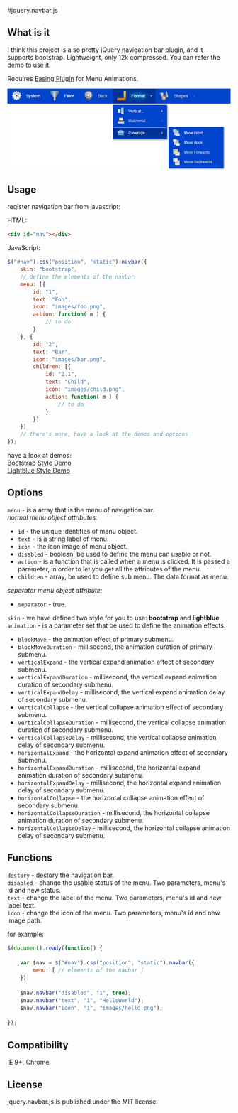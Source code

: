 #jquery.navbar.js

## What is it
I think this project is a so pretty jQuery navigation bar plugin, and it supports bootstrap. Lightweight, only 12k compressed. You can refer the demo to use it.  
  
Requires [Easing Plugin](http://gsgd.co.uk/sandbox/jquery/easing/) for Menu Animations.  
  
![screenshot](./demo/images/screenshot.png "jquery.navbar.js")

## Usage
register navigation bar from javascript:  

HTML:
```html  
<div id="nav"></div>
```
JavaScript:
```js 
$("#nav").css("position", "static").navbar({
    skin: "bootstrap",
    // define the elements of the navbar
    menu: [{
        id: "1",
        text: "Foo",
        icon: "images/foo.png",
        action: function( m ) {
            // to do
        }
    }, {
        id: "2",
        text: "Bar",
        icon: "images/bar.png",
        children: [{
            id: "2.1",
            text: "Child",
            icon: "images/child.png",
            action: function( m ) {
                // to do
            }
        }]
    }]
    // there's more, have a look at the demos and options
});
```  
have a look at demos:  
[Bootstrap Style Demo](https://zhaodabao.github.io/jquery.navbar.js/demo/demo.html)  
[Lightblue Style Demo](https://zhaodabao.github.io/jquery.navbar.js/demo/demo2.html)

## Options
`menu` - is a array that is the menu of navigation bar.  
*normal menu object attributes:*  
  - `id` - the unique identifies of menu object.
  - `text` - is a string label of menu.
  - `icon` - the icon image of menu object.
  - `disabled` - boolean, be used to define the menu can usable or not.
  - `action` - is a function that is called when a menu is clicked. It is passed a parameter, in order to let you get all the attributes of the menu.
  - `children` - array, be used to define sub menu. The data format as menu.  
  
*separator menu object attribute:*  
  - `separator` - true.

`skin` - we have defined two style for you to use: **bootstrap** and **lightblue**.  
`animation` - is a parameter set that be used to define the animation effects:
  - `blockMove` - the animation effect of primary submenu.
  - `blockMoveDuration` - millisecond, the animation duration of primary submenu.
  - `verticalExpand` - the vertical expand animation effect of secondary submenu.
  - `verticalExpandDuration` - millisecond, the vertical expand animation duration of secondary submenu.
  - `verticalExpandDelay` - millisecond, the vertical expand animation delay of secondary submenu.
  - `verticalCollapse` - the vertical collapse animation effect of secondary submenu.
  - `verticalCollapseDuration` - millisecond, the vertical collapse animation duration of secondary submenu.
  - `verticalCollapseDelay` - millisecond, the vertical collapse animation delay of secondary submenu.
  - `horizontalExpand` - the horizontal expand animation effect of secondary submenu.
  - `horizontalExpandDuration` - millisecond, the horizontal expand animation duration of secondary submenu.
  - `horizontalExpandDelay` - millisecond, the horizontal expand animation delay of secondary submenu.
  - `horizontalCollapse` - the horizontal collapse animation effect of secondary submenu.
  - `horizontalCollapseDuration` - millisecond, the horizontal collapse animation duration of secondary submenu.
  - `horizontalCollapseDelay` - millisecond, the horizontal collapse animation delay of secondary submenu.

## Functions
`destory` - destory the navigation bar.  
`disabled` - change the usable status of the menu. Two parameters, menu's id and new status.  
`text` - change the label of the menu. Two parameters, menu's id and new label text.  
`icon` - change the icon of the menu. Two parameters, menu's id and new image path.

for example:  
```js 
$(document).ready(function() {

    var $nav = $("#nav").css("position", "static").navbar({
        menu: [ // elements of the navbar ]
    });

    $nav.navbar("disabled", "1", true);
    $nav.navbar("text", "1", "HelloWorld");
    $nav.navbar("icon", "1", "images/hello.png");

});
```

## Compatibility
IE 9+, Chrome

## License
jquery.navbar.js is published under the MIT license.

